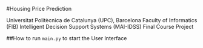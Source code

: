 #Housing Price Prediction

Universitat Politècnica de Catalunya (UPC), 
Barcelona Faculty of Informatics (FIB)
Intelligent Decision Support Systems (MAI-IDSS)
Final Course Project

##How to
run `main.py` to start the User Interface
